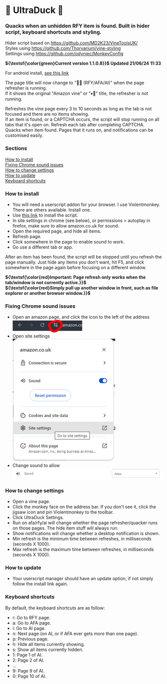 # 🦆 UltraDuck 🦆
### Quacks when an unhidden RFY item is found. Built in hider script, keyboard shortcuts and styling.
Hider script based on https://github.com/MD2K23/VineToolsUK/<br />
Styles using https://github.com/Thorvarium/vine-styling<br />
Settings using https://github.com/odyniec/MonkeyConfig

**${\textsf{\color{green}Current version 1.1.0.8}}$ Updated 21/06/24 11:33**

For android install, [see this link](https://github.com/Jimbo5431/UltraDuck/blob/main/android.md)<br />

The page title will now change to "💨🦆 (RFY/AFA/AI)" when the page refresher is running.<br />
If it shows the original "Amazon vine" or "⏸🦆" title, the refresher is not running.

Refreshes the vine page every 3 to 10 seconds as long as the tab is not focused and there are no items showing.<br />
If an item is found, or a CAPTCHA occurs, the script will stop running on all tabs that it's open on. Refresh each tab after completing CAPTCHA.<br />
Quacks when item found. Pages that it runs on, and notifications can be customised easily.<br />

### Sections
[How to install](#how-to-install) <br />
[Fixing Chrome sound issues](#fixing-chrome-sound-issues) <br />
[How to change settings](#how-to-change-settings) <br />
[How to update](#how-to-update) <br />
[Keyboard shortcuts](#keyboard-shortcuts) <br />

### How to install
- You will need a userscript addon for your browser. I use Violentmonkey. There are others available. Install one.
- Use [this link](https://github.com/Jimbo5431/UltraDuck/raw/main/UltraDuck.user.js) to install the script.
- In site settings in chrome (see below), or permissions > autoplay in firefox, make sure to allow amazon.co.uk for sound.
- Open the required page, and hide all items.
- Refresh page.
- Click somewhere in the page to enable sound to work.
- Go use a different tab or app.

After an item has been found, the script will be stopped until you refresh the page manually.
Just hide any items you don't want, hit F5, and click somewhere in the page again before focusing on a different window.

**${\textsf{\color{red}Important: Page refresh only works when the tab/window is not currently active.}}$** <br />
**${\textsf{\color{red}Simply pull up another window in front, such as file explorer or another browser window.}}$**

### Fixing Chrome sound issues
- Open an amazon page, and click the icon to the left of the address <br />
![Step one](https://github.com/Jimbo5431/UltraDuck/blob/main/fix%20chrome%201.jpg?raw=true) <br />
- Open site settings <br />
![Step two](https://github.com/Jimbo5431/UltraDuck/blob/main/fix%20chrome%202.jpg?raw=true) <br />
- Change sound to allow <br />
![Step three](https://github.com/Jimbo5431/UltraDuck/blob/main/fix%20chrome%203.jpg?raw=true) <br />

### How to change settings
- Open a vine page.
- Click the monkey face on the address bar. If you don't see it, click the jigsaw icon and pin Violentmonkey to the toolbar.
- Click UltraDuck Settings.
- Run on afa/rfy/ai will change whether the page refresher/quacker runs on those pages. The hide item stuff will always run.
- Show notifications will change whether a desktop notification is shown.
- Min refresh is the minimum time between refreshes, in milliseconds (seconds X 1000).
- Max refresh is the maximum time between refreshes, in milliseconds (seconds X 1000).

### How to update
- Your userscript manager should have an update option, if not simply follow the install link again.

### Keyboard shortcuts
By default, the keyboard shortcuts are as follow:
- r: Go to RFY page.
- a: Go to AFA page.
- i: Go to AI page.
- n: Next page (on AI, or if AFA ever gets more than one page).
- p: Previous page.
- h: Hide all items currently showing.
- s: Show all items currently hidden.
- 1: Page 1 of AI.
- 2: Page 2 of AI.
- ...
- 9: Page 9 of AI.
- 0: Page 10 of AI.
